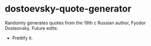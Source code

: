 # dostoevsky-quote-generator
Randomly generates quotes from the 19th c Russian author, Fyodor Dosteovsky. 
Future edits:
- Prettify it.
